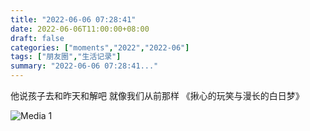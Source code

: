 ```yaml
---
title: "2022-06-06 07:28:41"
date: 2022-06-06T11:00:00+08:00
draft: false
categories: ["moments","2022","2022-06"]
tags: ["朋友圈","生活记录"]
summary: "2022-06-06 07:28:41..."
---
```


他说孩子去和昨天和解吧
就像我们从前那样
​
​《揪心的玩笑与漫长的白日梦》

![Media 1](/Moments/photos/2022-06-06/202206060728410.jpg)


